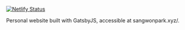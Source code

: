 [![Netlify Status](https://api.netlify.com/api/v1/badges/c8ba9dd2-c4b9-4e2d-a69f-f94fe9a58ad3/deploy-status)](https://app.netlify.com/sites/tourmaline-basbousa-2855bf/deploys)

Personal website built with GatsbyJS, accessible at sangwonpark.xyz/.